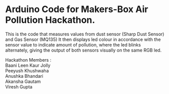 # Arduino Code for Makers-Box Air Pollution Hackathon.
This is the code that measures values from dust sensor (Sharp Dust Sensor) and Gas Sensor (MQ135)
It then displays led colour in accordance with the sensor value to indicate amount of pollution, where the led blinks alternately, giving the output of both sensors visually on the same RGB led.

Hackathon Members : <br/>
Baani Leen Kaur Jolly <br/>
Peeyush Khushwaha<br/>
Anushka Bhandari<br/>
Akansha Gautam<br/>
Viresh Gupta<br/>
